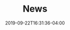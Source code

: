 ---
title: "News"
description: "News post by the Weyland Yutani Corporation."
date: 2019-09-22T16:31:36-04:00
images:
  - /images/placeholder.png
---